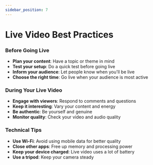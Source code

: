 ```yaml
---
sidebar_position: 7
---
```


# Live Video Best Practices

### Before Going Live

- **Plan your content**: Have a topic or theme in mind
- **Test your setup**: Do a quick test before going live
- **Inform your audience**: Let people know when you'll be live
- **Choose the right time**: Go live when your audience is most active

### During Your Live Video

- **Engage with viewers**: Respond to comments and questions
- **Keep it interesting**: Vary your content and energy
- **Be authentic**: Be yourself and genuine
- **Monitor quality**: Check your video and audio quality

### Technical Tips

- **Use Wi-Fi**: Avoid using mobile data for better quality
- **Close other apps**: Free up memory and processing power
- **Keep your device charged**: Live video uses a lot of battery
- **Use a tripod**: Keep your camera steady
